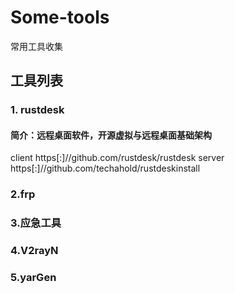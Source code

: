 # Some-tools
常用工具收集

## 工具列表

### 1. rustdesk

#### 简介：远程桌面软件，开源虚拟与远程桌面基础架构
client https[:]//github.com/rustdesk/rustdesk
server https[:]//github.com/techahold/rustdeskinstall

### 2.frp

### 3.应急工具

### 4.V2rayN

### 5.yarGen
